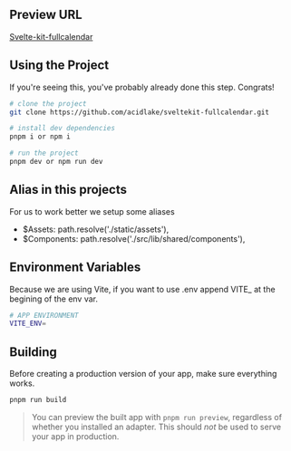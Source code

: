 ## Preview URL
[Svelte-kit-fullcalendar](https://svelte-kit-fullcalendar.netlify.app/)
## Using the Project

If you're seeing this, you've probably already done this step. Congrats!

```bash
# clone the project
git clone https://github.com/acidlake/sveltekit-fullcalendar.git

# install dev dependencies
pnpm i or npm i

# run the project
pnpm dev or npm run dev
```

## Alias in this projects

For us to work better we setup some aliases
- $Assets: path.resolve('./static/assets'),
- $Components: path.resolve('./src/lib/shared/components'),


## Environment Variables

Because we are using Vite, if you want to use .env append VITE_ at the begining of the env var.

```bash
# APP ENVIRONMENT
VITE_ENV=
```
## Building

Before creating a production version of your app, make sure everything works.

```bash
pnpm run build
```

> You can preview the built app with `pnpm run preview`, regardless of whether you installed an adapter. This should _not_ be used to serve your app in production.
